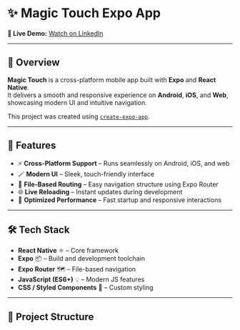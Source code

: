 # ✨ Magic Touch Expo App

**🎥 Live Demo:** [Watch on LinkedIn](https://www.linkedin.com/embed/feed/update/urn:li:ugcPost:7376847599137406976?compact=1)

---

## 📱 Overview
**Magic Touch** is a cross-platform mobile app built with **Expo** and **React Native**.  
It delivers a smooth and responsive experience on **Android**, **iOS**, and **Web**, showcasing modern UI and intuitive navigation.

This project was created using [`create-expo-app`](https://www.npmjs.com/package/create-expo-app).

---

## 🚀 Features

- ⚡ **Cross-Platform Support** – Runs seamlessly on Android, iOS, and web  
- 🪄 **Modern UI** – Sleek, touch-friendly interface  
- 🧭 **File-Based Routing** – Easy navigation structure using Expo Router  
- 🌐 **Live Reloading** – Instant updates during development  
- 💾 **Optimized Performance** – Fast startup and responsive interactions  

---

## 🛠️ Tech Stack

- **React Native** ⚛️ – Core framework  
- **Expo** 📦 – Build and development toolchain  
- **Expo Router** 🗺️ – File-based navigation  
- **JavaScript (ES6+)** 💡 – Modern JS features  
- **CSS / Styled Components** 🎨 – Custom styling  

---

## 🧩 Project Structure

